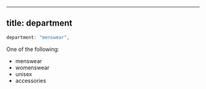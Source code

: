 ***

## title: department

```js
department: "menswear",
```

One of the following:

*   menswear
*   womenswear
*   unisex
*   accessories
